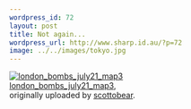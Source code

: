 ```yaml
--- 
wordpress_id: 72
layout: post
title: Not again...
wordpress_url: http://www.sharp.id.au/?p=72
image: ../../images/tokyo.jpg
---
```

<div class="flickr-frame">
	<a href="http://www.flickr.com/photos/scottobear/27572161/" title="photo sharing"><img src="http://photos21.flickr.com/27572161_7f2759f0b2_t.jpg" class="flickr-photo" alt="london_bombs_july21_map3" /></a><br />
	<span class="flickr-caption">
		<a href="http://www.flickr.com/photos/scottobear/27572161/">london_bombs_july21_map3</a>,<br /> originally uploaded by <a href="http://www.flickr.com/people/scottobear/">scottobear</a>.
	</span>
</div>

<br clear="all" />
